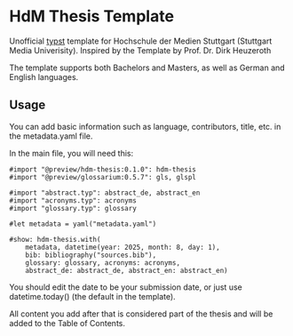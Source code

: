 # HdM Thesis Template

Unofficial [typst](https://typst.app/) template for Hochschule der Medien Stuttgart (Stuttgart Media Univerisity). Inspired by the Template by Prof. Dr. Dirk Heuzeroth 

The template supports both Bachelors and Masters, as well as German and English languages.

## Usage

You can add basic information such as language, contributors, title, etc. in the metadata.yaml file.

In the main file, you will need this:

```typst
#import "@preview/hdm-thesis:0.1.0": hdm-thesis
#import "@preview/glossarium:0.5.7": gls, glspl

#import "abstract.typ": abstract_de, abstract_en
#import "acronyms.typ": acronyms
#import "glossary.typ": glossary

#let metadata = yaml("metadata.yaml")

#show: hdm-thesis.with(
    metadata, datetime(year: 2025, month: 8, day: 1),
    bib: bibliography("sources.bib"),
    glossary: glossary, acronyms: acronyms,
    abstract_de: abstract_de, abstract_en: abstract_en)
```

You should edit the date to be your submission date, or just use datetime.today() (the default in the template).

All content you add after that is considered part of the thesis and will be added to the Table of Contents.
